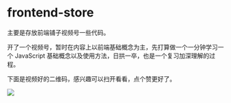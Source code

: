 # frontend-store

主要是存放前端铺子视频号一些代码。

开了一个视频号，暂时在内容上以前端基础概念为主，先打算做一个一分钟学习一个 JavaScript 基础概念以及使用方法，日拱一卒，也是一个复习加深理解的过程。

下面是视频好的二维码，感兴趣可以扫开看看，点个赞更好了。

![](https://tva1.sinaimg.cn/large/007S8ZIlgy1ggmss9hw3mj30l80qowgg.jpg)
